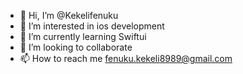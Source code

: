 - 👋 Hi, I’m @Kekelifenuku
- 👀 I’m interested in ios development
- 🌱 I’m currently learning Swiftui
- 💞️ I’m looking to collaborate 
- 📫 How to reach me fenuku.kekeli8989@gmail.com

<!---
Kekelifenuku/Kekelifenuku is a ✨ special ✨ repository because its `README.md` (this file) appears on your GitHub profile.
You can click the Preview link to take a look at your changes.
--->
